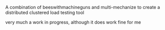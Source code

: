 A combination of beeswithmachineguns and multi-mechanize to create a distributed clustered load testing tool

very much a work in progress, although it does work fine for me
